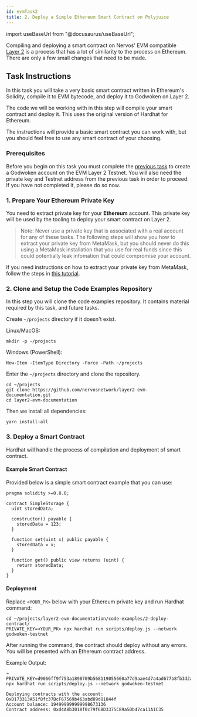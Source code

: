 ```yaml
---
id: evmTask2
title: 2. Deploy a Simple Ethereum Smart Contract on Polyjuice
---
```

import useBaseUrl from "@docusaurus/useBaseUrl";

Compiling and deploying a smart contract on Nervos' EVM compatible [Layer 2](structure.md#layer-1-layer-2) is a process that has a lot of similarity to the process on Ethereum. There are only a few small changes that need to be made.

## Task Instructions

In this task you will take a very basic smart contract written in Ethereum's Solidity, compile it to EVM bytecode, and deploy it to Godwoken on Layer 2.

The code we will be working with in this step will compile your smart contract and deploy it. This uses the original version of Hardhat for Ethereum.

The instructions will provide a basic smart contract you can work with, but you should feel free to use any smart contract of your choosing.

### Prerequisites

Before you begin on this task you must complete the [previous task](evmTask1.md) to create a Godwoken account on the EVM Layer 2 Testnet. You will also need the private key and Testnet address from the previous task in order to proceed. If you have not completed it, please do so now.

### 1. Prepare Your Ethereum Private Key

You need to extract private key for your **Ethereum** account. This private key will be used by the tooling to deploy your smart contract on Layer 2.

> Note: Never use a private key that is associated with a real account for any of these tasks. The following steps will show you how to extract your private key from MetaMask, but you should never do this using a MetaMask installation that you use for real funds since this could potentially leak infomation that could compromise your account.

If you need instructions on how to extract your private key from MetaMask, follow the steps in [this tutorial](evmTask5.md).

### 2. Clone and Setup the Code Examples Repository

In this step you will clone the code examples repository. It contains material required by this task, and future tasks.

Create `~/projects` directory if it doesn't exist.

Linux/MacOS:

```
mkdir -p ~/projects
```

Windows (PowerShell):

```
New-Item -ItemType Directory -Force -Path ~/projects
```

Enter the `~/projects` directory and clone the repository.

```
cd ~/projects
git clone https://github.com/nervosnetwork/layer2-evm-documentation.git
cd layer2-evm-documentation
```

Then we install all dependencies:

```
yarn install-all
```

### 3. Deploy a Smart Contract

Hardhat will handle the process of compilation and deployment of smart contract.

#### Example Smart Contract

Provided below is a simple smart contract example that you can use:

```solidity
pragma solidity >=0.8.0;

contract SimpleStorage {
  uint storedData;

  constructor() payable {
    storedData = 123;
  }

  function set(uint x) public payable {
    storedData = x;
  }

  function get() public view returns (uint) {
    return storedData;
  }
}
```

#### Deployment

Replace `<YOUR_PK>` below with your Ethereum private key and run Hardhat command:

```
cd ~/projects/layer2-evm-documentation/code-examples/2-deploy-contract/
PRIVATE_KEY=<YOUR_PK> npx hardhat run scripts/deploy.js --network godwoken-testnet
```

After running the command, the contract should deploy without any errors. You will be presented with an Ethereum contract address.

Example Output:

```
➜ PRIVATE_KEY=d9066ff9f753a1898709b568119055660a77d9aae4d7a4ad677b8fb3d2a571e5 npx hardhat run scripts/deploy.js --network godwoken-testnet

Deploying contracts with the account: 0xD173313A51f8fc37BcF67569b463abd89d81844f
Account balance: 194999999999998673136
Contract address: 0xd4A8b3018f0c79f6BD3375C89a5Db47ca11A1C35
```